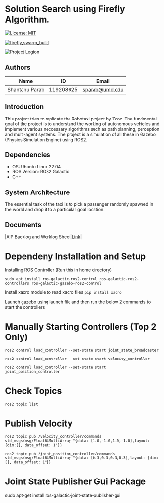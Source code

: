 
# Solution Search using Firefly Algorithm.

[![License: MIT](https://img.shields.io/badge/License-MIT-blue.svg)](https://opensource.org/licenses/MIT) 
<!-- [![codecov](https://codecov.io/gh/shantanuparabumd/firefly_swarm/graph/badge.svg?token=WS0I96DIDU)](https://codecov.io/gh/shantanuparabumd/firefly_swarm) -->
[![firefly_swarm_build](https://github.com/shantanuparabumd/firefly_swarm/actions/workflows/main.yml/badge.svg)](https://github.com/shantanuparabumd/firefly_swarm/actions/workflows/main.yml)

![Project Legion](/images/robotaxi.jpg)

## Authors

|Name|ID|Email|
|:---:|:---:|:---:|
|Shantanu Parab|119208625|sparab@umd.edu|


## Introduction

 This project tries to replicate the Robotaxi project by Zoox. The fundmental goal of the project is to understand the working of autonomous vehicles and implement various neccessary algorithms such as path planning, perception and multi-agent systems. The project is a simulation of all these in Gazebo (Physics Simulation Engine) using ROS2.

## Dependencies

- OS: Ubuntu Linux 22.04
- ROS Version: ROS2 Galactic
- C++

## System Architecture

The essential task of the taxi is to pick a passenger randomly spawned in the world and drop it to a particular goal location.


## Documents

|AIP Backlog and Worklog Sheet|[Link](https://docs.google.com/spreadsheets/d/1OLjYREJhVSBwzK9YCMAjV7O8FSent7a0hvpAadGcQXk/edit?usp=sharing)|
<!-- |Sprint and Review Meeting Notes|[Link](https://docs.google.com/document/d/1zADA51S8-DCuGPjZB7dvrBzD6DiS--uvvF-nh4I-Mvw/edit?usp=sharing)| -->



# Dependeny Installation and Setup

Installing ROS Controller (Run this in home directory)

`sudo apt install ros-galactic-ros2-control ros-galactic-ros2-controllers ros-galactic-gazebo-ros2-control`

Install xacro module to read xacro files
`pip install xacro`

Launch gazebo using launch file and then run the below 2 commands to start the controllers
# Manually Starting Controllers (Top 2 Only)

`ros2 control load_controller --set-state start joint_state_broadcaster`

`ros2 control load_controller --set-state start velocity_controller`

`ros2 control load_controller --set-state start joint_position_controller`

# Check Topics

`ros2 topic list`

# Publish Velocity

`ros2 topic pub /velocity_controller/commands std_msgs/msg/Float64MultiArray "{data: [1.0,-1.0,1.0,-1.0],layout: {dim:[], data_offset: 1"}}`

`ros2 topic pub /joint_position_controller/commands std_msgs/msg/Float64MultiArray "{data: [0.3,0.3,0.3,0.3],layout: {dim:[], data_offset: 1"}}`

# Joint State Publisher Gui Package
sudo apt-get install ros-galactic-joint-state-publisher-gui
